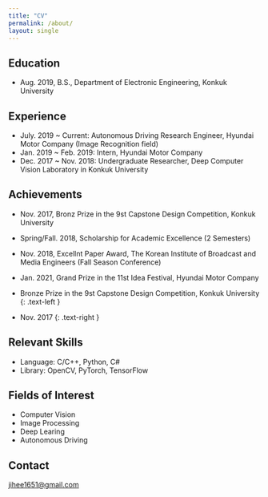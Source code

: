 ```yaml
---
title: "CV"
permalink: /about/
layout: single
---
```


## Education
* Aug. 2019, B.S., Department of Electronic Engineering, Konkuk University

## Experience
* July. 2019 ~ Current: Autonomous Driving Research Engineer, Hyundai Motor Company (Image Recognition field)
* Jan. 2019 ~ Feb. 2019: Intern, Hyundai Motor Company
* Dec. 2017 ~ Nov. 2018: Undergraduate Researcher, Deep Computer Vision Laboratory in Konkuk University
 
## Achievements
* Nov. 2017, Bronz Prize in the 9st Capstone Design Competition, Konkuk University
* Spring/Fall. 2018, Scholarship for Academic Excellence (2 Semesters)
* Nov. 2018, Excellnt Paper Award, The Korean Institute of Broadcast and Media Engineers (Fall Season Conference)
* Jan. 2021, Grand Prize in the 11st Idea Festival, Hyundai Motor Company

* Bronze Prize in the 9st Capstone Design Competition, Konkuk University
{: .text-left } 
* Nov. 2017
{: .text-right }
## Relevant Skills
* Language: C/C++, Python, C#
* Library: OpenCV, PyTorch, TensorFlow

## Fields of Interest
* Computer Vision  
* Image Processing  
* Deep Learing  
* Autonomous Driving

## Contact
jihee1651@gmail.com
